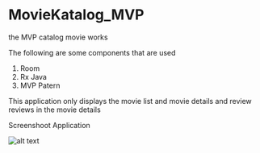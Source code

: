 # MovieKatalog_MVP

the MVP catalog movie works

The following are some components that are used
1. Room
2. Rx Java
3. MVP Patern

This application only displays the movie list and movie details and review reviews in the movie details

Screenshoot Application

![alt text](https//github.com/arbaelbarca/MovieKatalog_MVP/blob/master/Screenshoot/detail%20movie.PNG?raw=true)


